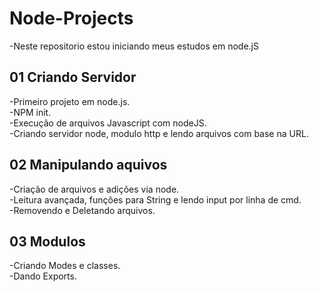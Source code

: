 # Node-Projects
-Neste repositorio estou iniciando meus estudos em node.jS

## 01 Criando Servidor
<p>
-Primeiro projeto em node.js.<br>
-NPM init.<br>
-Execução de arquivos Javascript com nodeJS.<br>
-Criando servidor node, modulo http e lendo arquivos com base na URL.
</p>

## 02 Manipulando aquivos
<p>
-Criação de arquivos e adições via node.<br>
-Leitura avançada, funções para String e lendo input por linha de cmd.<br>
-Removendo e Deletando arquivos.<br>
</p>

## 03 Modulos
<p>
  -Criando Modes e classes.<br>
  -Dando Exports.<br>
</p>
